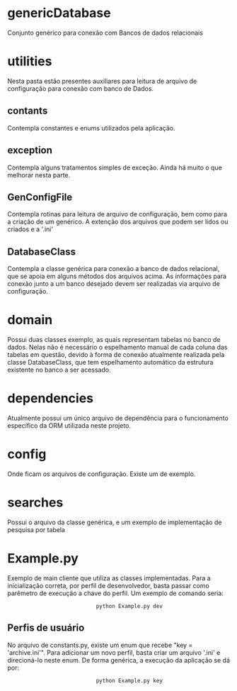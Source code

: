 # genericDatabase
Conjunto genérico para conexão com Bancos de dados relacionais

# utilities
Nesta pasta estão presentes auxiliares para leitura de arquivo de configuração para conexão com banco de Dados.

## contants
Contempla constantes e enums utilizados pela aplicação.

## exception
Contempla alguns tratamentos simples de exceção. Ainda há muito o que melhorar nesta parte.

## GenConfigFile
Contempla rotinas para leitura de arquivo de configuração, bem como para a criação de um genérico. A extenção dos arquivos que podem ser
lidos ou criados e a '.ini'

## DatabaseClass
Contempla a classe genérica para conexão a banco de dados relacional, que se apoia em alguns métodos dos arquivos acima. As informações
para conexão junto a um banco desejado devem ser realizadas via arquivo de configuração.

# domain
Possui duas classes exemplo, as quais representam tabelas no banco de dados. Nelas não é necessário o espelhamento manual de cada coluna
das tabelas em questão, devido à forma de conexão atualmente realizada pela classe DatabaseClass, que tem espelhamento automático da
estrutura existente no banco a ser acessado.

# dependencies
Atualmente possui um único arquivo de dependência para o funcionamento específico da ORM utilizada neste projeto.

# config
Onde ficam os arquivos de configuração. Existe um de exemplo.

# searches
Possui o arquivo da classe genérica, e um exemplo de implementação de pesquisa por tabela

# Example.py
Exemplo de main cliente que utiliza as classes implementadas. Para a inicialização correta, por perfil de desenvolvedor,
basta passar como parêmetro de execução a chave do perfil. Um exemplo de comando seria:

                                python Example.py dev
## Perfis de usuário
No arquivo de constants.py, existe um enum que recebe "key = 'archive.ini'". Para adicionar um novo perfil, basta criar
um arquivo '.ini' e direcioná-lo neste enum. De forma genérica, a execução da aplicação se dá por:

                                python Example.py key

